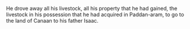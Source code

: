 He drove away all his livestock, all his property that he had gained, the livestock in his possession that he had acquired in Paddan-aram, to go to the land of Canaan to his father Isaac.
